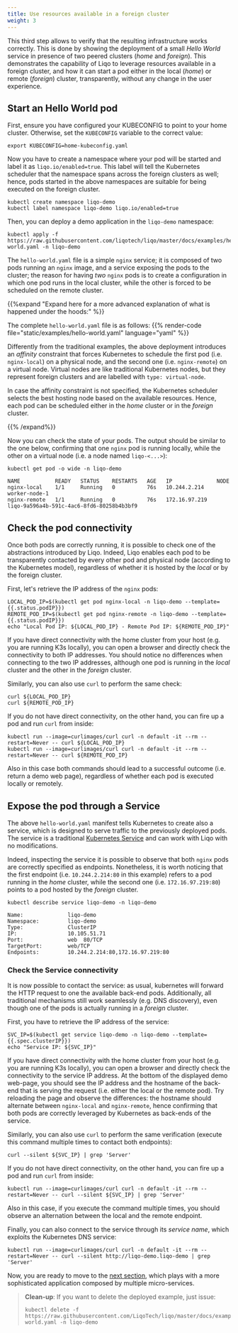 ```yaml
---
title: Use resources available in a foreign cluster
weight: 3
---
```


This third step allows to verify that the resulting infrastructure works correctly.
This is done by showing the deployment of a small *Hello World*  service in presence of two peered clusters (*home* and *foreign*).
This demonstrates the capability of Liqo to leverage resources available in a foreign cluster, and how it can start a pod either in the local (*home*) or remote (*foreign*) cluster, transparently, without any change in the user experience.

## Start an Hello World pod

First, ensure you have configured your KUBECONFIG to point to your home cluster. Otherwise, set the `KUBECONFIG` variable to the correct value:
```shell script
export KUBECONFIG=home-kubeconfig.yaml
```

Now you have to create a namespace where your pod will be started and label it as ```liqo.io/enabled=true```. This label will tell the Kubernetes scheduler that the namespace spans across the foreign clusters as well; hence, pods started in the above namespaces are suitable for being executed on the foreign cluster.

```shell script
kubectl create namespace liqo-demo
kubectl label namespace liqo-demo liqo.io/enabled=true
```

Then, you can deploy a demo application in the `liqo-demo` namespace:

```shell script
kubectl apply -f https://raw.githubusercontent.com/liqotech/liqo/master/docs/examples/hello-world.yaml -n liqo-demo
```
The `hello-world.yaml` file is a simple `nginx` service; it is composed of two pods running an `nginx` image, and a service exposing the pods to the cluster; the reason for having _two_ `nginx` pods is to create a configuration in which one pod runs in the local cluster, while the other is forced to be scheduled on the remote cluster.

{{%expand "Expand here for a more advanced explanation of what is happened under the hoods:" %}}

The complete `hello-world.yaml` file is as follows:
{{% render-code file="static/examples/hello-world.yaml" language="yaml" %}}


Differently from the traditional examples, the above deployment introduces an *affinity* constraint that forces Kubernetes to schedule the first pod (i.e. `nginx-local`) on a physical node, and the second one (i.e. `nginx-remote`) on a virtual node.
Virtual nodes are like traditional Kubernetes nodes, but they represent foreign clusters and are labelled with `type: virtual-node`.

In case the affinity constraint is not specified, the Kubernetes scheduler selects the best hosting node based on the available resources.
Hence, each pod can be scheduled either in the *home* cluster or in the *foreign* cluster.

{{% /expand%}}

Now you can check the state of your pods.
The output should be similar to the one below, confirming that one `nginx` pod is running locally, while the other on a virtual node (i.e. a node named `liqo-<...>`):

```
kubectl get pod -o wide -n liqo-demo

NAME           READY   STATUS    RESTARTS   AGE   IP              NODE
nginx-local    1/1     Running   0          76s   10.244.2.214    worker-node-1
nginx-remote   1/1     Running   0          76s   172.16.97.219   liqo-9a596a4b-591c-4ac6-8fd6-80258b4b3bf9
```

## Check the pod connectivity

Once both pods are correctly running, it is possible to check one of the abstractions introduced by Liqo.
Indeed, Liqo enables each pod to be transparently contacted by every other pod and physical node (according to the Kubernetes model), regardless of whether it is hosted by the _local_ or by the foreign cluster.

First, let's retrieve the IP address of the `nginx` pods:

```shell script
LOCAL_POD_IP=$(kubectl get pod nginx-local -n liqo-demo --template={{.status.podIP}})
REMOTE_POD_IP=$(kubectl get pod nginx-remote -n liqo-demo --template={{.status.podIP}})
echo "Local Pod IP: ${LOCAL_POD_IP} - Remote Pod IP: ${REMOTE_POD_IP}"
```

If you have direct connectivity with the home cluster from your host (e.g. you are running K3s locally), you can open a browser and directly check the connectivity to both IP addresses.
You should notice no differences when connecting to the two IP addresses, although one pod is running in the _local_ cluster and the other in the _foreign_ cluster.

Similarly, you can also use `curl` to perform the same check:
```shell script
curl ${LOCAL_POD_IP}
curl ${REMOTE_POD_IP}
```

If you do not have direct connectivity, on the other hand, you can fire up a pod and run `curl` from inside:
```shell script
kubectl run --image=curlimages/curl curl -n default -it --rm --restart=Never -- curl ${LOCAL_POD_IP}
kubectl run --image=curlimages/curl curl -n default -it --rm --restart=Never -- curl ${REMOTE_POD_IP}
```
Also in this case both commands should lead to a successful outcome (i.e. return a demo web page), regardless of whether each pod is executed locally or remotely.

## Expose the pod through a Service

The above `hello-world.yaml` manifest tells Kubernetes to create also a service, which is designed to serve traffic to the previously deployed pods.
The service is a traditional [Kubernetes Service](https://kubernetes.io/docs/concepts/services-networking/service/) and can work with Liqo with no modifications.

Indeed, inspecting the service it is possible to observe that both `nginx` pods are correctly specified as endpoints.
Nonetheless, it is worth noticing that the first endpoint (i.e. `10.244.2.214:80` in this example) refers to a pod running in the _home_ cluster, while the second one (i.e. `172.16.97.219:80`) points to a pod hosted by the _foreign_ cluster.
```shell script
kubectl describe service liqo-demo -n liqo-demo

Name:              liqo-demo
Namespace:         liqo-demo
Type:              ClusterIP
IP:                10.105.51.71
Port:              web  80/TCP
TargetPort:        web/TCP
Endpoints:         10.244.2.214:80,172.16.97.219:80
```


### Check the Service connectivity

It is now possible to contact the service: as usual, kubernetes will forward the HTTP request to one the available back-end pods.
Additionally, all traditional mechanisms still work seamlessly (e.g. DNS discovery), even though one of the pods is actually running in a _foreign_ cluster.

First, you have to retrieve the IP address of the service:
```shell script
SVC_IP=$(kubectl get service liqo-demo -n liqo-demo --template={{.spec.clusterIP}})
echo "Service IP: ${SVC_IP}"
```

If you have direct connectivity with the home cluster from your host (e.g. you are running K3s locally), you can open a browser and directly check the connectivity to the service IP address.
At the bottom of the displayed demo web-page, you should see the IP address and the hostname of the back-end that is serving the request (i.e. either the local or the remote pod).
Try reloading the page and observe the differences: the hostname should alternate between `nginx-local` and `nginx-remote`, hence confirming that both pods are correctly leveraged by Kubernetes as back-ends of the service.

Similarly, you can also use `curl` to perform the same verification (execute this command multiple times to contact both endpoints):
```
curl --silent ${SVC_IP} | grep 'Server'
```

If you do not have direct connectivity, on the other hand, you can fire up a pod and run `curl` from inside:
```
kubectl run --image=curlimages/curl curl -n default -it --rm --restart=Never -- curl --silent ${SVC_IP} | grep 'Server'
```
Also in this case, if you execute the command multiple times, you should observe an alternation between the local and the remote endpoint.

Finally, you can also connect to the service through its _service name_, which exploits the Kubernetes DNS service:

```
kubectl run --image=curlimages/curl curl -n default -it --rm --restart=Never -- curl --silent http://liqo-demo.liqo-demo | grep 'Server'
```

Now, you are ready to move to the [next section](../play), which plays with a more sophisticated application composed by multiple micro-services.

> **Clean-up**: If you want to delete the deployed example, just issue:
> ```
> kubectl delete -f https://raw.githubusercontent.com/LiqoTech/liqo/master/docs/examples/hello-world.yaml -n liqo-demo
> ```
